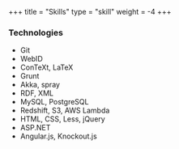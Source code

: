 +++
title = "Skills"
type = "skill"
weight = -4
+++

### Technologies

* Git
* WebID
* ConTeXt, LaTeX
* Grunt
* Akka, spray
* RDF, XML
* MySQL, PostgreSQL
* Redshift, S3, AWS Lambda
* HTML, CSS, Less, jQuery
* ASP.NET
* Angular.js, Knockout.js
